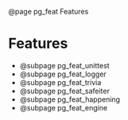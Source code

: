 ﻿@page pg_feat Features

# Features

- @subpage pg_feat_unittest
- @subpage pg_feat_logger
- @subpage pg_feat_trivia
- @subpage pg_feat_safeiter
- @subpage pg_feat_happening
- @subpage pg_feat_engine
